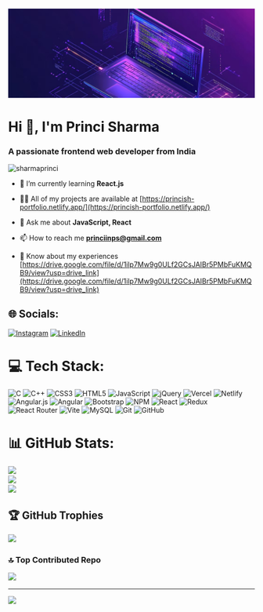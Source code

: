 
![developer background](assets/banner.jpg)

<h1>Hi 👋, I'm Princi Sharma</h1>
<h3>A passionate frontend web developer from India</h3>

<p align="left"> <img src="https://komarev.com/ghpvc/?username=sharmaprinci&label=Profile%20views&color=0e75b6&style=flat" alt="sharmaprinci" /> </p>

- 🌱 I’m currently learning **React.js**

- 👨‍💻 All of my projects are available at [https://princish-portfolio.netlify.app/](https://princish-portfolio.netlify.app/)

- 💬 Ask me about **JavaScript, React**

- 📫 How to reach me **princiinps@gmail.com**

- 📄 Know about my experiences [https://drive.google.com/file/d/1ilp7Mw9g0ULf2GCsJAIBr5PMbFuKMQB9/view?usp=drive_link](https://drive.google.com/file/d/1ilp7Mw9g0ULf2GCsJAIBr5PMbFuKMQB9/view?usp=drive_link)

## 🌐 Socials:
[![Instagram](https://img.shields.io/badge/Instagram-%23E4405F.svg?logo=Instagram&logoColor=white)](https://instagram.com/princi_sh1787) [![LinkedIn](https://img.shields.io/badge/LinkedIn-%230077B5.svg?logo=linkedin&logoColor=white)](https://linkedin.com/in/princi-sharma) 

# 💻 Tech Stack:
![C](https://img.shields.io/badge/c-%2300599C.svg?style=for-the-badge&logo=c&logoColor=white) ![C++](https://img.shields.io/badge/c++-%2300599C.svg?style=for-the-badge&logo=c%2B%2B&logoColor=white) ![CSS3](https://img.shields.io/badge/css3-%231572B6.svg?style=for-the-badge&logo=css3&logoColor=white) ![HTML5](https://img.shields.io/badge/html5-%23E34F26.svg?style=for-the-badge&logo=html5&logoColor=white) ![JavaScript](https://img.shields.io/badge/javascript-%23323330.svg?style=for-the-badge&logo=javascript&logoColor=%23F7DF1E) ![jQuery](https://img.shields.io/badge/jquery-%230769AD.svg?style=for-the-badge&logo=jquery&logoColor=white) ![Vercel](https://img.shields.io/badge/vercel-%23000000.svg?style=for-the-badge&logo=vercel&logoColor=white) ![Netlify](https://img.shields.io/badge/netlify-%23000000.svg?style=for-the-badge&logo=netlify&logoColor=#00C7B7) ![Angular.js](https://img.shields.io/badge/angular.js-%23E23237.svg?style=for-the-badge&logo=angularjs&logoColor=white) ![Angular](https://img.shields.io/badge/angular-%23DD0031.svg?style=for-the-badge&logo=angular&logoColor=white) ![Bootstrap](https://img.shields.io/badge/bootstrap-%238511FA.svg?style=for-the-badge&logo=bootstrap&logoColor=white) ![NPM](https://img.shields.io/badge/NPM-%23CB3837.svg?style=for-the-badge&logo=npm&logoColor=white) ![React](https://img.shields.io/badge/react-%2320232a.svg?style=for-the-badge&logo=react&logoColor=%2361DAFB) ![Redux](https://img.shields.io/badge/redux-%23593d88.svg?style=for-the-badge&logo=redux&logoColor=white) ![React Router](https://img.shields.io/badge/React_Router-CA4245?style=for-the-badge&logo=react-router&logoColor=white) ![Vite](https://img.shields.io/badge/vite-%23646CFF.svg?style=for-the-badge&logo=vite&logoColor=white) ![MySQL](https://img.shields.io/badge/mysql-4479A1.svg?style=for-the-badge&logo=mysql&logoColor=white) ![Git](https://img.shields.io/badge/git-%23F05033.svg?style=for-the-badge&logo=git&logoColor=white) ![GitHub](https://img.shields.io/badge/github-%23121011.svg?style=for-the-badge&logo=github&logoColor=white)
# 📊 GitHub Stats:
![](https://github-readme-stats.vercel.app/api?username=sharmaprinci&theme=dark&hide_border=false&include_all_commits=false&count_private=false)<br/>
![](https://github-readme-streak-stats.herokuapp.com/?user=sharmaprinci&theme=dark&hide_border=false)<br/>
![](https://github-readme-stats.vercel.app/api/top-langs/?username=sharmaprinci&theme=dark&hide_border=false&include_all_commits=false&count_private=false&layout=compact)

## 🏆 GitHub Trophies
![](https://github-profile-trophy.vercel.app/?username=sharmaprinci&theme=radical&no-frame=false&no-bg=true&margin-w=4)

### 🔝 Top Contributed Repo
![](https://github-contributor-stats.vercel.app/api?username=sharmaprinci&limit=5&theme=dark&combine_all_yearly_contributions=true)

---
[![](https://visitcount.itsvg.in/api?id=sharmaprinci&icon=0&color=0)](https://visitcount.itsvg.in)

<!-- Proudly created with GPRM ( https://gprm.itsvg.in ) -->
